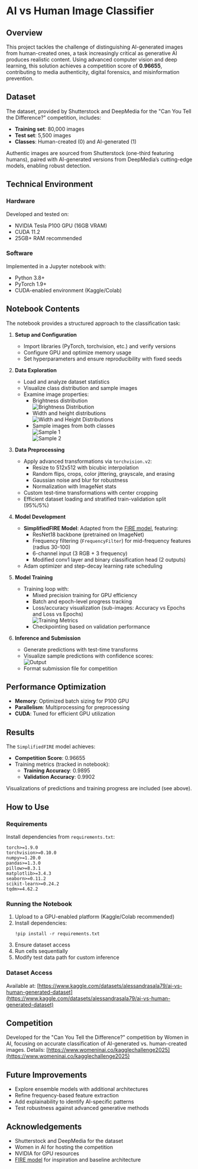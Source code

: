 # AI vs Human Image Classifier

## Overview
This project tackles the challenge of distinguishing AI-generated images from human-created ones, a task increasingly critical as generative AI produces realistic content. Using advanced computer vision and deep learning, this solution achieves a competition score of **0.96655**, contributing to media authenticity, digital forensics, and misinformation prevention.

## Dataset
The dataset, provided by Shutterstock and DeepMedia for the "Can You Tell the Difference?" competition, includes:
- **Training set**: 80,000 images
- **Test set**: 5,500 images
- **Classes**: Human-created (0) and AI-generated (1)

Authentic images are sourced from Shutterstock (one-third featuring humans), paired with AI-generated versions from DeepMedia’s cutting-edge models, enabling robust detection.

## Technical Environment

### Hardware
Developed and tested on:
- NVIDIA Tesla P100 GPU (16GB VRAM)
- CUDA 11.2
- 25GB+ RAM recommended

### Software
Implemented in a Jupyter notebook with:
- Python 3.8+
- PyTorch 1.9+
- CUDA-enabled environment (Kaggle/Colab)

## Notebook Contents
The notebook provides a structured approach to the classification task:

1. **Setup and Configuration**
   - Import libraries (PyTorch, torchvision, etc.) and verify versions
   - Configure GPU and optimize memory usage
   - Set hyperparameters and ensure reproducibility with fixed seeds

2. **Data Exploration**
   - Load and analyze dataset statistics
   - Visualize class distribution and sample images
   - Examine image properties:
     - Brightness distribution  
       ![Brightness Distribution](images/brightness_distribution.png)
     - Width and height distributions  
       ![Width and Height Distributions](images/width_height_distributions.png)
     - Sample images from both classes  
       ![Sample 1](images/samples_1.png)  
       ![Sample 2](images/samples_2.png)

3. **Data Preprocessing**
   - Apply advanced transformations via `torchvision.v2`:
     - Resize to 512x512 with bicubic interpolation
     - Random flips, crops, color jittering, grayscale, and erasing
     - Gaussian noise and blur for robustness
     - Normalization with ImageNet stats
   - Custom test-time transformations with center cropping
   - Efficient dataset loading and stratified train-validation split (95%/5%)

4. **Model Development**
   - **SimplifiedFIRE Model**: Adapted from the [FIRE model](https://github.com/Chuchad/FIRE/tree/main), featuring:
     - ResNet18 backbone (pretrained on ImageNet)
     - Frequency filtering (`FrequencyFilter`) for mid-frequency features (radius 30-100)
     - 6-channel input (3 RGB + 3 frequency)
     - Modified conv1 layer and binary classification head (2 outputs)
   - Adam optimizer and step-decay learning rate scheduling

5. **Model Training**
   - Training loop with:
     - Mixed precision training for GPU efficiency
     - Batch and epoch-level progress tracking
     - Loss/accuracy visualization (sub-images: Accuracy vs Epochs and Loss vs Epochs)  
       ![Training Metrics](images/training_metrics.png)
     - Checkpointing based on validation performance

6. **Inference and Submission**
   - Generate predictions with test-time transforms
   - Visualize sample predictions with confidence scores:  
     ![Output](images/output.png)
   - Format submission file for competition

## Performance Optimization
- **Memory**: Optimized batch sizing for P100 GPU
- **Parallelism**: Multiprocessing for preprocessing
- **CUDA**: Tuned for efficient GPU utilization

## Results
The `SimplifiedFIRE` model achieves:
- **Competition Score**: 0.96655
- Training metrics (tracked in notebook):
  - **Training Accuracy**: 0.9895
  - **Validation Accuracy**: 0.9902

Visualizations of predictions and training progress are included (see above).

## How to Use

### Requirements
Install dependencies from `requirements.txt`:
```
torch>=1.9.0
torchvision>=0.10.0
numpy>=1.20.0
pandas>=1.3.0
pillow>=8.3.1
matplotlib>=3.4.3
seaborn>=0.11.2
scikit-learn>=0.24.2
tqdm>=4.62.2
```

### Running the Notebook
1. Upload to a GPU-enabled platform (Kaggle/Colab recommended)
2. Install dependencies:
   ```
   !pip install -r requirements.txt
   ```
3. Ensure dataset access
4. Run cells sequentially
5. Modify test data path for custom inference

### Dataset Access
Available at: [https://www.kaggle.com/datasets/alessandrasala79/ai-vs-human-generated-dataset](https://www.kaggle.com/datasets/alessandrasala79/ai-vs-human-generated-dataset)

## Competition
Developed for the "Can You Tell the Difference?" competition by Women in AI, focusing on accurate classification of AI-generated vs. human-created images. Details: [https://www.womeninai.co/kagglechallenge2025](https://www.womeninai.co/kagglechallenge2025)

## Future Improvements
- Explore ensemble models with additional architectures
- Refine frequency-based feature extraction
- Add explainability to identify AI-specific patterns
- Test robustness against advanced generative methods

## Acknowledgements
- Shutterstock and DeepMedia for the dataset
- Women in AI for hosting the competition
- NVIDIA for GPU resources
- [FIRE model](https://github.com/Chuchad/FIRE/tree/main) for inspiration and baseline architecture
